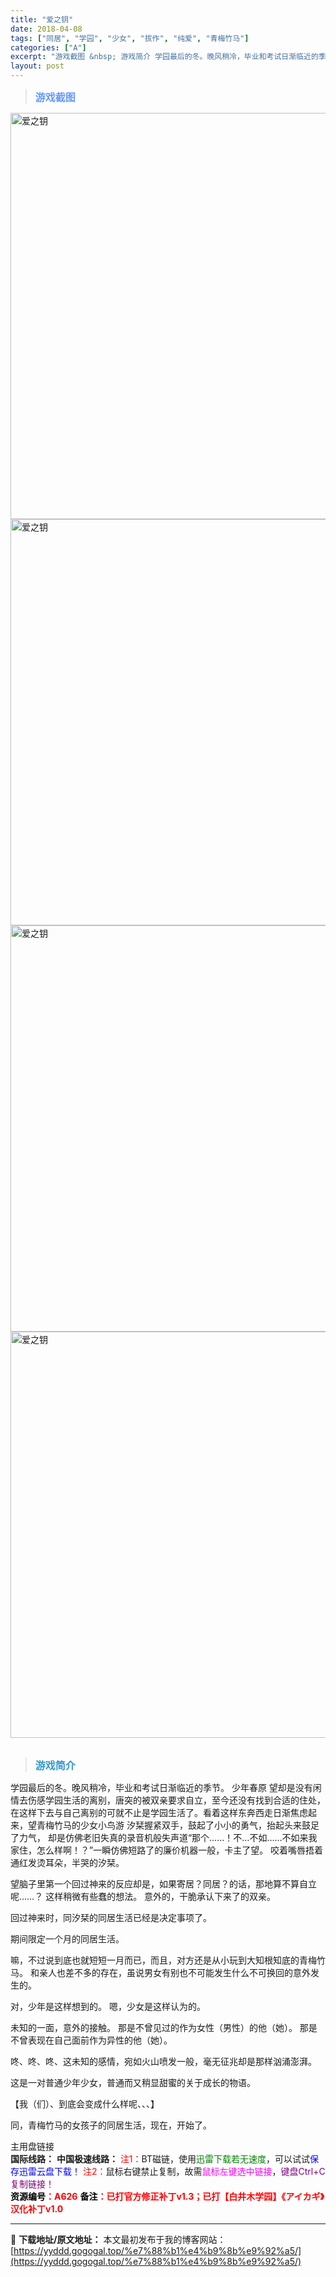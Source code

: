 ```yaml
---
title: "爱之钥"
date: 2018-04-08
tags: ["同居", "学园", "少女", "拔作", "纯爱", "青梅竹马"]
categories: ["A"]
excerpt: "游戏截图 &nbsp; 游戏简介 学园最后的冬。晚风稍冷，毕业和考试日渐临近的季节。 少年春原 望却是没有闲情去伤感学园生活的离别，唐突的被双亲要求自立，至今还没有找到合适的住处，在这样下去与自己离别的可就不止是学园生活了。看着这样东奔西走日渐焦虑起来，望青梅竹马的少女小鸟游 汐栞握紧双手，鼓起了小&hellip;"
layout: post
---
```


<div>
<blockquote><b><span style="font-size: 12pt; color: #6699ff;">游戏截图</span></b></blockquote>
<div><img title="点击放大" src="https://yyddd.gogogal.top/wp-content/uploads/2025/04/20250412_67fa189b9ec8e.webp" alt="爱之钥" width="650" /></div>
<div><img title="点击放大" src="https://yyddd.gogogal.top/wp-content/uploads/2025/04/20250412_67fa189d70a12.webp" alt="爱之钥" width="650" /></div>
<div><img title="点击放大" src="https://yyddd.gogogal.top/wp-content/uploads/2025/04/20250412_67fa189f718c2.webp" alt="爱之钥" width="650" /></div>
<div><img title="点击放大" src="https://yyddd.gogogal.top/wp-content/uploads/2025/04/20250412_67fa18a1cdb21.webp" alt="爱之钥" width="650" /></div>
&nbsp;
<blockquote><b><span style="font-size: 12pt; color: #3399cc;">游戏简介</span></b></blockquote>
<div>学园最后的冬。晚风稍冷，毕业和考试日渐临近的季节。
少年春原 望却是没有闲情去伤感学园生活的离别，唐突的被双亲要求自立，至今还没有找到合适的住处，在这样下去与自己离别的可就不止是学园生活了。看着这样东奔西走日渐焦虑起来，望青梅竹马的少女小鸟游 汐栞握紧双手，鼓起了小小的勇气，抬起头来鼓足了力气，
却是仿佛老旧失真的录音机般失声道“那个……！不…不如……不如来我家住，怎么样啊！？”一瞬仿佛短路了的廉价机器一般，卡主了望。
咬着嘴唇捂着通红发烫耳朵，半哭的汐栞。

望脑子里第一个回过神来的反应却是，如果寄居？同居？的话，那地算不算自立呢……？
这样稍微有些蠢的想法。
意外的，干脆承认下来了的双亲。

回过神来时，同汐栞的同居生活已经是决定事项了。

期间限定一个月的同居生活。

嘛，不过说到底也就短短一月而已，而且，对方还是从小玩到大知根知底的青梅竹马。
和亲人也差不多的存在，虽说男女有别也不可能发生什么不可换回的意外发生的。

对，少年是这样想到的。
嗯，少女是这样认为的。

未知的一面，意外的接触。
那是不曾见过的作为女性（男性）的他（她）。
那是不曾表现在自己面前作为异性的他（她）。

咚、咚、咚、这未知的感情，宛如火山喷发一般，毫无征兆却是那样汹涌澎湃。

这是一对普通少年少女，普通而又稍显甜蜜的关于成长的物语。

【我（们）、到底会变成什么样呢、、、】

同，青梅竹马的女孩子的同居生活，现在，开始了。

</div>
</div>
<div class="panel panel-primary">
<div class="panel-heading">主用盘链接</div>
<div class="panel-body"><b>国际线路：</b>
<b>中国极速线路：</b>
<span style="color: #ff0000;">注1：</span>BT磁链，使用<span style="color: #008000;">迅雷下载若无速度</span>，可以试试<span style="color: #0000ff;">保存迅雷云盘下载！</span>
<span style="color: #ff0000;">注2：</span>鼠标右键禁止复制，故需<span style="color: #ff00ff;">鼠标左键选中链接</span>，<span style="color: #800080;">键盘Ctrl+C复制链接！</span>

</div>
<div class="panel-footer"><span style="color: #ff0000;"><b><span style="color: #000000;">资源编号</span>：A626</b></span>
<span style="color: #ff0000;"><b><span style="color: #000000;">备注</span>：已打官方修正补丁v1.3；已打【白井木学园】《アイカギ》汉化补丁v1.0</b></span></div>
</div>

---
📖 **下载地址/原文地址：** 本文最初发布于我的博客网站：[https://yyddd.gogogal.top/%e7%88%b1%e4%b9%8b%e9%92%a5/](https://yyddd.gogogal.top/%e7%88%b1%e4%b9%8b%e9%92%a5/)
